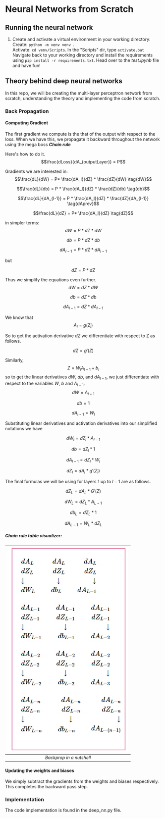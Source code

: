 # Neural Networks from Scratch
<!-- 
Neural networks are pretty darn simple... if you know linear algebra and calculus. Once you get those, understanding the algorithms behind neural networks is pretty fun and rewarding. And the great thing is that knowing the building blocks almost makes you a neural network for creating neural networks (You generalize to new problems quite well). I embarked on building linear  -->
## Running the neural network
1. Create and activate a virtual environment in your working directory:<br>
Create: ```python -m venv venv ```.<br>
Activate: ```cd venv/Scripts```. In the "Scripts" dir, type ```activate.bat```<br>
Navigate back to your working directory and install the requirements using `pip install -r requirements.txt`. Head over to the *test.ipynb* file and have fun!
 
## Theory behind deep neural networks
In this repo, we will be creating the multi-layer perceptron network from scratch, understanding the theory and implementing the code from scratch.


<!-- ### Forward Propagation
#### Computing linear 
#### Computing activations
#### Computing loss -->

### Back Propagation
#### Computing Gradient
The first gradient we compute is the that of the output with respect to the loss. When we have this, we propagate it backward throughout the network using the mega boss ***Chain rule***

Here's how to do it.
$$\frac{dLoss}{dA_{outputLayer}} = P$$

Gradients we are interested in:
$$\frac{dL}{dW} = P* \frac{dA_l}{dZ} * \frac{dZ}{dW} \tag{dW}$$

$$\frac{dL}{db} = P * \frac{dA_l}{dZ} * \frac{dZ}{db}  \tag{db}$$

$$\frac{dL}{dA_{l-1}} = P * \frac{dA_l}{dZ} * \frac{dZ}{dA_{l-1}}
\tag{dAprev}$$

$$\frac{dL}{dZ} = P* \frac{dA_l}{dZ}
\tag{dZ}$$

in simpler terms:
$$dW = P * dZ* dW \tag{dW}$$

$$db = P * dZ* db \tag{db}$$

$$dA_{l-1} = P * dZ* dA_{l-1}
\tag{dAprev}$$

but 

$$dZ = P * dZ$$

Thus we simplify the equations even further.
$$
    dW = dZ * dW 
$$

$$
    db = dZ * db 
$$

$$
    dA_{l-1} = dZ * dA_{l-1}
$$

We know that 
$$A_l = g(Z_l)$$

So to get the activation derivative $dZ$ we differentiate with respect to Z as follows.

$$dZ = g'(Z)$$

Similarly, 
$$
    Z = W_{l}A_{l-1} + b_l \tag{5}
$$
so to get the linear derivatives $dW$, $db$,  and $dA_{l-1}$, we just differentiate with respect to the variables $W$, $b$ and $A_{l-1}$.
$$
    dW = A_{l-1} \tag{6}
$$

$$
    db = 1 \tag{7}
$$

$$
    dA_{l-1} = W_l \tag{8}
$$

Substituting  linear derivatives and activation derivatives into our simplified notations we have



$$
dW_l = dZ_l*A_{l-1}
$$

$$db = dZ_l * 1$$

$$
dA_{l-1} = dZ_l * W_l
$$

$$
dZ_l = dA_l*g'(Z_l)
$$

<!-- We can also find a more general form for $dZ_l$ for layers up to $l-1$ -->

<!-- $$dZ_l = W_{l+1}dZ_{l+1}*g'(Z_l)$$
This is the chain rule magic. Thus we only need to know the output layer's dZ which is $P*g'(Z)$ and send it back if you will 😊. -->

The final formulas we will be using for layers 1 up to $l-1$ are as follows.

<!-- $$dZ_{outputLayer} = P*g'(Z_{outputlayer})$$

$$dZ_l = W_{l+1}dZ_{l+1}*g'(Z_l)$$ -->

$$
dZ_L = dA_L*G'(Z)
$$

$$
dW_L = dZ_L*A_{L-1}
$$

$$db_L = dZ_L * 1$$

$$dA_{L-1} = W_L * dZ_L $$

##### Chain rule table visualizer:

| ![Back prop summary](./assets/Backprop_summarized.png) |
| :--: |
| *Backprop in a nutshell* |



#### Updating the weights and biases
We simply subtract the gradients from the weights and biases respectively. This completes the backward pass step.


### Implementation
The code implementation is found in the deep_nn.py file.



